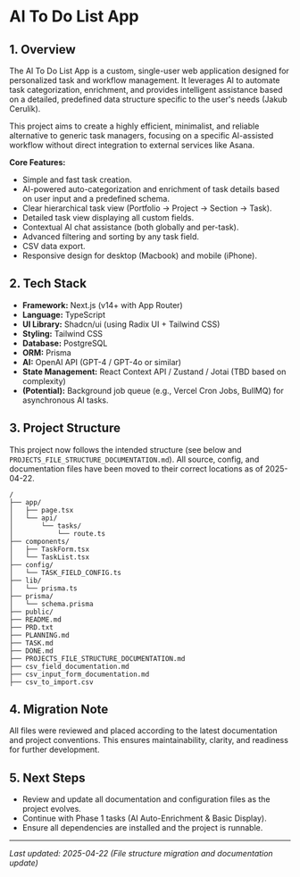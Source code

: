 # AI To Do List App

## 1. Overview

The AI To Do List App is a custom, single-user web application designed for personalized task and workflow management. It leverages AI to automate task categorization, enrichment, and provides intelligent assistance based on a detailed, predefined data structure specific to the user's needs (Jakub Cerulík).

This project aims to create a highly efficient, minimalist, and reliable alternative to generic task managers, focusing on a specific AI-assisted workflow without direct integration to external services like Asana.

**Core Features:**

*   Simple and fast task creation.
*   AI-powered auto-categorization and enrichment of task details based on user input and a predefined schema.
*   Clear hierarchical task view (Portfolio -> Project -> Section -> Task).
*   Detailed task view displaying all custom fields.
*   Contextual AI chat assistance (both globally and per-task).
*   Advanced filtering and sorting by any task field.
*   CSV data export.
*   Responsive design for desktop (Macbook) and mobile (iPhone).

## 2. Tech Stack

*   **Framework:** Next.js (v14+ with App Router)
*   **Language:** TypeScript
*   **UI Library:** Shadcn/ui (using Radix UI + Tailwind CSS)
*   **Styling:** Tailwind CSS
*   **Database:** PostgreSQL
*   **ORM:** Prisma
*   **AI:** OpenAI API (GPT-4 / GPT-4o or similar)
*   **State Management:** React Context API / Zustand / Jotai (TBD based on complexity)
*   **(Potential):** Background job queue (e.g., Vercel Cron Jobs, BullMQ) for asynchronous AI tasks.

## 3. Project Structure

This project now follows the intended structure (see below and `PROJECTS_FILE_STRUCTURE_DOCUMENTATION.md`). All source, config, and documentation files have been moved to their correct locations as of 2025-04-22.

```
/
├── app/
│   ├── page.tsx
│   └── api/
│       └── tasks/
│           └── route.ts
├── components/
│   ├── TaskForm.tsx
│   └── TaskList.tsx
├── config/
│   └── TASK_FIELD_CONFIG.ts
├── lib/
│   └── prisma.ts
├── prisma/
│   └── schema.prisma
├── public/
├── README.md
├── PRD.txt
├── PLANNING.md
├── TASK.md
├── DONE.md
├── PROJECTS_FILE_STRUCTURE_DOCUMENTATION.md
├── csv_field_documentation.md
├── csv_input_form_documentation.md
├── csv_to_import.csv
```

## 4. Migration Note

All files were reviewed and placed according to the latest documentation and project conventions. This ensures maintainability, clarity, and readiness for further development.

## 5. Next Steps

- Review and update all documentation and configuration files as the project evolves.
- Continue with Phase 1 tasks (AI Auto-Enrichment & Basic Display).
- Ensure all dependencies are installed and the project is runnable.

---

_Last updated: 2025-04-22 (File structure migration and documentation update)_
